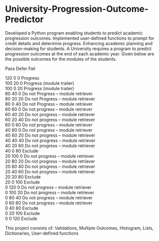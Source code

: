 # University-Progression-Outcome-Predictor
Developed a Python program enabling students to predict academic progression outcomes. Implemented user-defined functions to prompt for credit details and determine progress. Enhancing academic planning and decision-making for students.
A University requires a program to predict progression outcomes at the end of each academic year. Given below are the possible outcomes for the modules of the students. 


  	
Pass  Defer  Fail

120    0  	  0  	 Progress  
100  	 20  	  0  	 Progress (module trailer)  
100  	 0  	  20   Progress (module trailer)  
80  	 40  	  0  	 Do not Progress – module retriever  
80  	 20  	  20   Do not Progress – module retriever  
80  	 0  	  40   Do not Progress – module retriever  
60  	 60  	  0  	 Do not progress – module retriever  
60  	 40  	  20   Do not progress – module retriever  
60  	 20  	  40   Do not progress – module retriever  
60  	 0   	  60   Do not progress – module retriever  
40  	 80  	  0  	 Do not progress – module retriever  
40  	 60  	  20   Do not progress – module retriever  
40  	 40  	  40   Do not progress – module retriever  
40  	 20  	  60   Do not progress – module retriever  
40  	 0  	  80   Exclude  
20  	 100  	0  	 Do not progress – module retriever  
20  	 80  	  20   Do not progress – module retriever  
20  	 60  	  40   Do not progress – module retriever  
20  	 40  	  60   Do not progress – module retriever  
20  	 20  	  80   Exclude  
20  	 0  	  100  Exclude  
0  	   120  	0  	 Do not progress – module retriever  
0  	   100  	20   Do not progress – module retriever  
0  	   80  	  40   Do not progress – module retriever  
0  	   60  	  60   Do not progress – module retriever  
0  	   40  	  80   Exclude  
0  	   20  	  100  Exclude  
0  	   0  	  120  Exclude  


This project consists of:
Validations, Multiple Outcomes, Histogram, Lists, Dictionaries, User-defined functions

